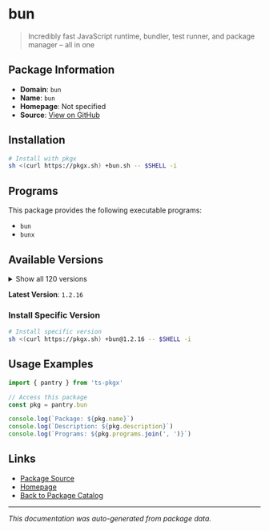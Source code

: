 # bun

> Incredibly fast JavaScript runtime, bundler, test runner, and package manager – all in one

## Package Information

- **Domain**: `bun`
- **Name**: `bun`
- **Homepage**: Not specified
- **Source**: [View on GitHub](https://github.com/pkgxdev/pantry/tree/main/projects/bun.sh/package.yml)

## Installation

```bash
# Install with pkgx
sh <(curl https://pkgx.sh) +bun.sh -- $SHELL -i
```

## Programs

This package provides the following executable programs:

- `bun`
- `bunx`

## Available Versions

<details>
<summary>Show all 120 versions</summary>

- `1.2.16`, `1.2.15`, `1.2.14`, `1.2.13`, `1.2.12`
- `1.2.11`, `1.2.10`, `1.2.9`, `1.2.8`, `1.2.7`
- `1.2.6`, `1.2.5`, `1.2.4`, `1.2.3`, `1.2.2`
- `1.2.1`, `1.2.0`, `1.1.45`, `1.1.44`, `1.1.43`
- `1.1.42`, `1.1.41`, `1.1.40`, `1.1.39`, `1.1.38`
- `1.1.37`, `1.1.36`, `1.1.35`, `1.1.34`, `1.1.33`
- `1.1.32`, `1.1.31`, `1.1.30`, `1.1.29`, `1.1.28`
- `1.1.27`, `1.1.26`, `1.1.25`, `1.1.24`, `1.1.23`
- `1.1.22`, `1.1.21`, `1.1.20`, `1.1.19`, `1.1.18`
- `1.1.17`, `1.1.16`, `1.1.15`, `1.1.14`, `1.1.13`
- `1.1.12`, `1.1.11`, `1.1.10`, `1.1.9`, `1.1.8`
- `1.1.7`, `1.1.6`, `1.1.5`, `1.1.4`, `1.1.3`
- `1.1.2`, `1.1.1`, `1.1.0`, `1.0.36`, `1.0.35`
- `1.0.34`, `1.0.33`, `1.0.32`, `1.0.31`, `1.0.30`
- `1.0.29`, `1.0.28`, `1.0.27`, `1.0.26`, `1.0.25`
- `1.0.24`, `1.0.23`, `1.0.22`, `1.0.21`, `1.0.20`
- `1.0.19`, `1.0.18`, `1.0.17`, `1.0.16`, `1.0.14`
- `1.0.13`, `1.0.12`, `1.0.11`, `1.0.10`, `1.0.9`
- `1.0.8`, `1.0.7`, `1.0.6`, `1.0.5`, `1.0.4`
- `1.0.3`, `1.0.2`, `1.0.1`, `1.0.0`, `0.8.1`
- `0.8.0`, `0.7.2`, `0.7.1`, `0.7.0`, `0.6.14`
- `0.6.13`, `0.6.12`, `0.6.11`, `0.6.10`, `0.6.8`
- `0.6.7`, `0.6.6`, `0.6.5`, `0.6.4`, `0.6.3`
- `0.6.2`, `0.6.1`, `0.6.0`, `0.5.9`, `0.5.6`

</details>

**Latest Version**: `1.2.16`

### Install Specific Version

```bash
# Install specific version
sh <(curl https://pkgx.sh) +bun@1.2.16 -- $SHELL -i
```

## Usage Examples

```typescript
import { pantry } from 'ts-pkgx'

// Access this package
const pkg = pantry.bun

console.log(`Package: ${pkg.name}`)
console.log(`Description: ${pkg.description}`)
console.log(`Programs: ${pkg.programs.join(', ')}`)
```

## Links

- [Package Source](https://github.com/pkgxdev/pantry/tree/main/projects/bun.sh/package.yml)
- [Homepage](#)
- [Back to Package Catalog](../package-catalog.md)

---

*This documentation was auto-generated from package data.*
